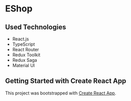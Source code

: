 # EShop

## Used Technologies

* React.js
* TypeScript
* React Router
* Redux Toolkit
* Redux Saga
* Material UI

## Getting Started with Create React App

This project was bootstrapped with [Create React App](https://github.com/facebook/create-react-app).
